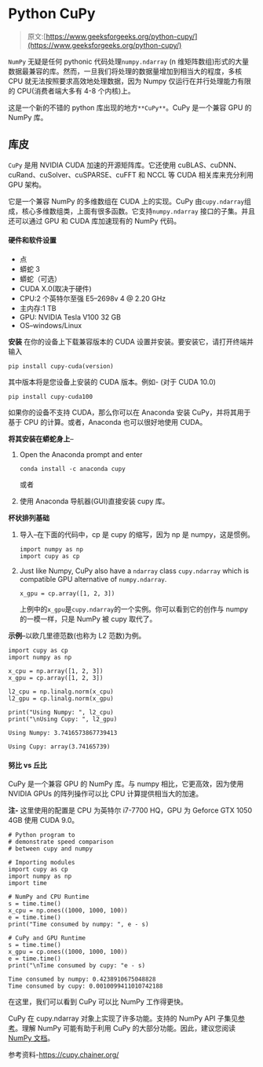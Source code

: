 # Python CuPy

> 原文:[https://www.geeksforgeeks.org/python-cupy/](https://www.geeksforgeeks.org/python-cupy/)

`NumPy` 无疑是任何 pythonic 代码处理`numpy.ndarray` (n 维矩阵数组)形式的大量数据最兼容的库。然而，一旦我们将处理的数据量增加到相当大的程度，多核 CPU 就无法按照要求高效地处理数据，因为 Numpy 仅运行在并行处理能力有限的 CPU(消费者端大多有 4-8 个内核)上。

这是一个新的不错的 python 库出现的地方`**CuPy**`。CuPy 是一个兼容 GPU 的 NumPy 库。

## 库皮

`CuPy` 是用 NVIDIA CUDA 加速的开源矩阵库。它还使用 cuBLAS、cuDNN、cuRand、cuSolver、cuSPARSE、cuFFT 和 NCCL 等 CUDA 相关库来充分利用 GPU 架构。

它是一个兼容 NumPy 的多维数组在 CUDA 上的实现。CuPy 由`cupy.ndarray`组成，核心多维数组类，上面有很多函数。它支持`numpy.ndarray` 接口的子集。并且还可以通过 GPU 和 CUDA 库加速现有的 NumPy 代码。

#### 硬件和软件设置

*   点
*   蟒蛇 3
*   蟒蛇（可选）
*   CUDA X.0(取决于硬件)
*   CPU:2 个英特尔至强 E5–2698v 4 @ 2.20 GHz
*   主内存:1 TB
*   GPU: NVIDIA Tesla V100 32 GB
*   OS–windows/Linux

**安装**
在你的设备上下载兼容版本的 CUDA 设置并安装。要安装它，请打开终端并输入

```
pip install cupy-cuda(version)
```

其中版本将是您设备上安装的 CUDA 版本。例如-
(对于 CUDA 10.0)

```
pip install cupy-cuda100
```

如果你的设备不支持 CUDA，那么你可以在 Anaconda 安装 CuPy，并将其用于基于 CPU 的计算。或者，Anaconda 也可以很好地使用 CUDA。

**将其安装在蟒蛇身上**–

1.  Open the Anaconda prompt and enter

    ```
    conda install -c anaconda cupy
    ```

    或者

2.  使用 Anaconda 导航器(GUI)直接安装 cupy 库。

**杯状排列基础**

1.  导入–在下面的代码中，cp 是 cupy 的缩写，因为 np 是 numpy，这是惯例。

    ```
    import numpy as np
    import cupy as cp

    ```

2.  Just like Numpy, CuPy also have a `ndarray` class `cupy.ndarray` which is compatible GPU alternative of `numpy.ndarray`.

    ```
    x_gpu = cp.array([1, 2, 3])

    ```

    上例中的`x_gpu`是`cupy.ndarray`的一个实例。你可以看到它的创作与 numpy 的一模一样，只是 NumPy 被 cupy 取代了。

**示例**–以欧几里德范数(也称为 L2 范数)为例。

```
import cupy as cp
import numpy as np

x_cpu = np.array([1, 2, 3])
x_gpu = cp.array([1, 2, 3])

l2_cpu = np.linalg.norm(x_cpu)
l2_gpu = cp.linalg.norm(x_gpu)

print("Using Numpy: ", l2_cpu)
print("\nUsing Cupy: ", l2_gpu)
```

```
Using Numpy: 3.7416573867739413

Using Cupy: array(3.74165739)
```

#### 努比 vs 丘比

CuPy 是一个兼容 GPU 的 NumPy 库。与 numpy 相比，它更高效，因为使用 NVIDIA GPUs 的阵列操作可以比 CPU 计算提供相当大的加速。

**注-** 这里使用的配置是 CPU 为英特尔 i7-7700 HQ，GPU 为 Geforce GTX 1050 4GB 使用 CUDA 9.0。

```
# Python program to 
# demonstrate speed comparison
# between cupy and numpy

# Importing modules
import cupy as cp
import numpy as np
import time

# NumPy and CPU Runtime
s = time.time()
x_cpu = np.ones((1000, 1000, 100))
e = time.time()
print("Time consumed by numpy: ", e - s)

# CuPy and GPU Runtime
s = time.time()
x_gpu = cp.ones((1000, 1000, 100))
e = time.time()
print("\nTime consumed by cupy: "e - s)
```

```
Time consumed by numpy: 0.4238910675048828
Time consumed by cupy: 0.0010099411010742188

```

在这里，我们可以看到 CuPy 可以比 NumPy 工作得更快。

CuPy 在 cupy.ndarray 对象上实现了许多功能。支持的 NumPy API 子集见[参考](https://docs-cupy.chainer.org/en/stable/reference/index.html#cupy-reference)。理解 NumPy 可能有助于利用 CuPy 的大部分功能。因此，建议您阅读 [NumPy 文档](https://docs.scipy.org/doc/numpy/)。

参考资料-https://cupy.chainer.org/